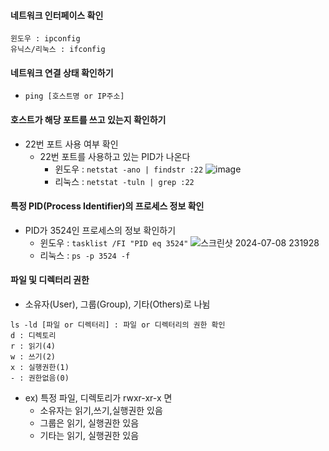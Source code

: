 #### **네트워크 인터페이스 확인**
```angular2html
윈도우 : ipconfig
유닉스/리눅스 : ifconfig
```
#### **네트워크 연결 상태 확인하기**
* `ping [호스트명 or IP주소]`
#### **호스트가 해당 포트를 쓰고 있는지 확인하기**
* 22번 포트 사용 여부 확인
  * 22번 포트를 사용하고 있는 PID가 나온다
    * 윈도우 : `netstat -ano | findstr :22`
      ![image](https://github.com/jonghyeok-97/TIL/assets/136168660/58416382-23df-4c97-b56a-45ea3bb453b8)
    * 리눅스 : `netstat -tuln | grep :22`
#### **특정 PID(Process Identifier)의 프로세스 정보 확인**
* PID가 3524인 프로세스의 정보 확인하기
  * 윈도우 : `tasklist /FI "PID eq 3524"`
    ![스크린샷 2024-07-08 231928](https://github.com/jonghyeok-97/TIL/assets/136168660/6d12a059-b120-4218-8ee3-9098786bd4f0)
  * 리눅스 : `ps -p 3524 -f`
#### **파일 및 디렉터리 권한**
* 소유자(User), 그룹(Group), 기타(Others)로 나뉨
```angular2html
ls -ld [파일 or 디렉터리] : 파일 or 디렉터리의 권한 확인
d : 디렉토리
r : 읽기(4)
w : 쓰기(2)
x : 실행권한(1)
- : 권한없음(0)
```
* ex) 특정 파일, 디렉토리가 rwxr-xr-x 면   
  * 소유자는 읽기,쓰기,실행권한 있음
  * 그룹은 읽기, 실행권한 있음
  * 기타는 읽기, 실행권한 있음